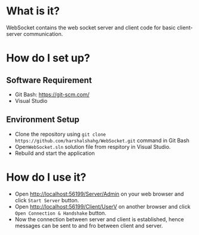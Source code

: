 # What is it?
WebSocket contains the web socket server and client code for basic client-server communication.

# How do I set up?
## Software Requirement
 - Git Bash: https://git-scm.com/
 - Visual Studio
 
## Environment Setup
 - Clone the repository using  `git clone https://github.com/harshalshahg/WebSocket.git` command in Git Bash
 - Open`WebSocket.sln` solution file from respitory in Visual Studio.
 - Rebuild and start the application
 
# How do I use it?
 - Open <http://localhost:56199/Server/Admin> on your web browser and click `Start Server` button.
 - Open <http://localhost:56199/Client/UserV> on another browser and click `Open Connection & Handshake` button.
 - Now the connection between server and client is established, hence messages can be sent to and fro between client and server.